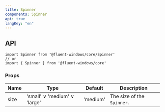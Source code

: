```yaml
---
title: Spinner
components: Spinner
api: true
langKey: "en"
---
```


## API

```
import Spinner from '@fluent-windows/core/Spinner'
// or
import { Spinner } from '@fluent-windows/core'
```

### Props

| Name | Type | Default | Description |
| --- | --- | --- | --- |
| size | 'small' &or; 'medium' &or; 'large' | 'medium' | The size of the `Spinner`. |
